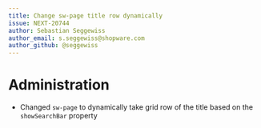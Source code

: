 ```yaml
---
title: Change sw-page title row dynamically
issue: NEXT-20744
author: Sebastian Seggewiss
author_email: s.seggewiss@shopware.com
author_github: @seggewiss
---
```

# Administration
* Changed `sw-page` to dynamically take grid row of the title based on the `showSearchBar` property
